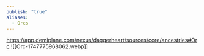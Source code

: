 ```yaml
---
publish: "true"
aliases:
  - Orcs
---
```

https://app.demiplane.com/nexus/daggerheart/sources/core/ancestries#Orc
![[Orc-1747775968062.webp]]